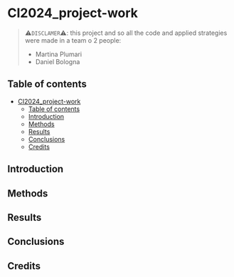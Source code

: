 # CI2024_project-work

> ⚠️`DISCLAMER`⚠️: this project and so all the code and applied strategies were made in a team o 2 people:
>
> - Martina Plumari
> - Daniel Bologna

## Table of contents

- [CI2024\_project-work](#ci2024_project-work)
	- [Table of contents](#table-of-contents)
	- [Introduction](#introduction)
	- [Methods](#methods)
	- [Results](#results)
	- [Conclusions](#conclusions)
	- [Credits](#credits)

## Introduction

## Methods

## Results

## Conclusions

## Credits